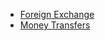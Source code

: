 <ul id="MenuV">
	<li><a href="forex.html">Foreign Exchange</a></li>
	<li><a href="money_transfer.html">Money Transfers</a></li>
</ul>
